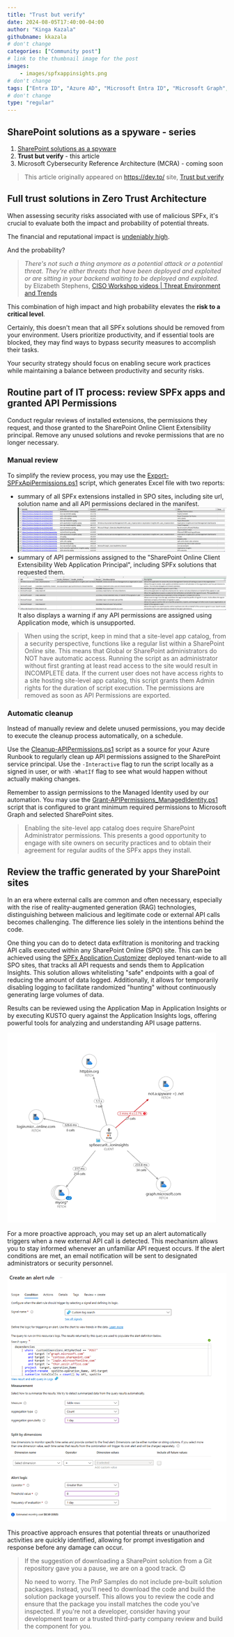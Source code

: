 ```yaml
---
title: "Trust but verify"
date: 2024-08-05T17:40:00-04:00
author: "Kinga Kazala"
githubname: kkazala
# don't change
categories: ["Community post"]
# link to the thumbnail image for the post
images:
    - images/spfxappinsights.png
# don't change
tags: ["Entra ID", "Azure AD", "Microsoft Entra ID", "Microsoft Graph", "SharePoint Framework (SPFx)", "SPFx", "PnP PowerShell"]
# don't change
type: "regular"
---
```


## SharePoint solutions as a spyware - series

1. [SharePoint solutions as a spyware](./../spfx-solutions-as-spyware)
1. **Trust but verify** - this article
1. Microsoft Cybersecurity Reference Architecture (MCRA) - coming soon

> This article originally appeared on https://dev.to/ site, [Trust but verify](https://dev.to/kkazala/trust-but-verify-2nck)

## Full trust solutions in Zero Trust Architecture

When assessing security risks associated with use of malicious SPFx, it's crucial to evaluate both the impact and probability of potential threats.

The financial and reputational impact is [undeniably high](https://pnp.github.io/blog/post/spfx-solutions-as-spyware/#data-exfiltration-impact).

And the probability?

> _There's not such a thing anymore as a potential attack or a potential threat. They're either threats that have been deployed and exploited or are sitting in your backend waiting to be deployed and exploited._ by Elizabeth Stephens, [CISO Workshop videos | Threat Environment and Trends](https://learn.microsoft.com/en-us/security/adoption/the-ciso-workshop-videos#threat-environment-and-trends)

This combination of high impact and high probability elevates the **risk to a critical level**.

Certainly, this doesn't mean that all SPFx solutions should be removed from your environment. Users prioritize productivity, and if essential tools are blocked, they may find ways to bypass security measures to accomplish their tasks.

Your security strategy should focus on enabling secure work practices while maintaining a balance between productivity and security risks.

## Routine part of IT process: review SPFx apps and granted API Permissions

Conduct regular reviews of installed extensions, the permissions they request, and those granted to the SharePoint Online Client Extensibility principal. Remove any unused solutions and revoke permissions that are no longer necessary.

### Manual review
To simplify the review process, you may use the [Export-SPFxApiPermissions.ps1](https://pnp.github.io/script-samples/scripts/get-spfx-apipermissions/README.html) script, which generates Excel file with two reports:

-   summary of all SPFx extensions installed in SPO sites, including site url, solution name and all API permissions declared in the manifest.
    ![report API Permissions](./images/APIPermissions.png)
-   summary of API permissions assigned to the "SharePoint Online Client Extensibility Web Application Principal", including SPFx solutions that requested them.
    ![report API permissions Used](./images/APIpermissionsUsed.png)
    It also displays a warning if any API permissions are assigned using Application mode, which is unsupported.

> When using the script, keep in mind that a site-level app catalog, from a security perspective, functions like a regular list within a SharePoint Online site. This means that Global or SharePoint administrators do NOT have automatic access. Running the script as an administrator without first granting at least read access to the site would result in INCOMPLETE data. If the current user does not have access rights to a site hosting site-level app catalog, this script grants them Admin rights for the duration of script execution. The permissions are removed as soon as API Permissions are exported.

### Automatic cleanup

Instead of manually review and delete unused permissions, you may decide to execute the cleanup process automatically, on a schedule.

Use the [Cleanup-APIPermissions.ps1](https://gist.github.com/kkazala/399c03e78a8b40f9fecdccead265160c) script as a source for your Azure Runbook to regularly clean up API permissions assigned to the SharePoint service principal.
Use the `-Interactive` flag to run the script locally as a signed in user, or with `-WhatIf` flag to see what would happen without actually making changes.

Remember to assign permissions to the Managed Identity used by our automation. You may use the [Grant-APIPermissions_ManagedIdentity.ps1](https://gist.github.com/kkazala/e293910545bbf02017a81a847aee9ddb) script that is configured to grant minimum required permissions to Microsoft Graph and selected SharePoint sites.

> Enabling the site-level app catalog does require SharePoint Administrator permissions. This presents a good opportunity to engage with site owners on security practices and to obtain their agreement for regular audits of the SPFx apps they install.

## Review the traffic generated by your SharePoint sites

In an era where external calls are common and often necessary, especially with the rise of reality-augmented generation (RAG) technologies, distinguishing between malicious and legitimate code or external API calls becomes challenging. The difference lies solely in the intentions behind the code.

One thing you can do to detect data exfiltration is monitoring and tracking API calls executed within any SharePoint Online (SPO) site. This can be achieved using the [SPFx Application Customizer](https://github.com/pnp/sp-dev-fx-webparts/tree/main/samples/js-applicationinsights-api-calls-tracking) deployed tenant-wide to all SPO sites, that tracks all API requests and sends them to Application Insights. This solution allows whitelisting "safe" endpoints with a goal of reducing the amount of data logged. Additionally, it allows for temporarily disabling logging to facilitate randomized "hunting" without continuously generating large volumes of data.

Results can be reviewed using the Application Map in Application Insights or by executing KUSTO query against the Application Insights logs, offering powerful tools for analyzing and understanding API usage patterns.

![application map](./images/applicationMap.png)

For a more proactive approach, you may set up an alert automatically triggers when a new external API call is detected. This mechanism allows you to stay informed whenever an unfamiliar API request occurs. If the alert conditions are met, an email notification will be sent to designated administrators or security personnel.

![alert rule](./images/alerttule.png)

This proactive approach ensures that potential threats or unauthorized activities are quickly identified, allowing for prompt investigation and response before any damage can occur.

> If the suggestion of downloading a SharePoint solution from a Git repository gave you a pause, we are on a good track. 😊
>
> No need to worry. The PnP Samples do not include pre-built solution packages. Instead, you'll need to download the code and build the solution package yourself. This allows you to review the code and ensure that the package you install matches the code you've inspected. If you're not a developer, consider having your development team or a trusted third-party company review and build the component for you.
